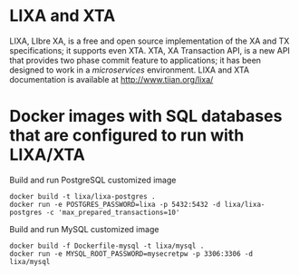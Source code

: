 # LIXA and XTA

LIXA, LIbre XA, is a free and open source implementation of the XA and TX
specifications; it supports even XTA.
XTA, XA Transaction API, is a new API that provides two phase commit feature
to applications; it has been designed to work in a *microservices*
environment.
LIXA and XTA documentation is available at http://www.tiian.org/lixa/

# Docker images with SQL databases that are configured to run with LIXA/XTA

Build and run PostgreSQL customized image

```
docker build -t lixa/lixa-postgres .
docker run -e POSTGRES_PASSWORD=lixa -p 5432:5432 -d lixa/lixa-postgres -c 'max_prepared_transactions=10'
```

Build and run MySQL customized image

```
docker build -f Dockerfile-mysql -t lixa/mysql .
docker run -e MYSQL_ROOT_PASSWORD=mysecretpw -p 3306:3306 -d lixa/mysql
```

